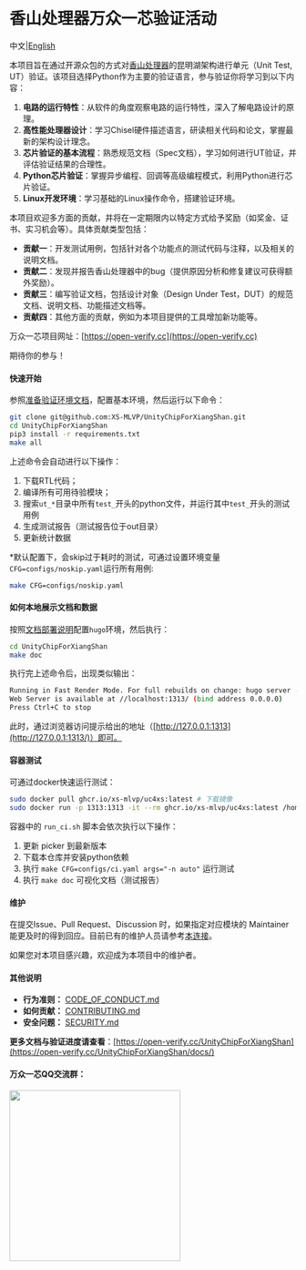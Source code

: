 # 香山处理器万众一芯验证活动

中文|[English](/README.en.md)

本项目旨在通过开源众包的方式对[香山处理器](https://github.com/OpenXiangShan/XiangShan)的昆明湖架构进行单元（Unit Test, UT）验证。该项目选择Python作为主要的验证语言，参与验证你将学习到以下内容：

1. **电路的运行特性**：从软件的角度观察电路的运行特性，深入了解电路设计的原理。
2. **高性能处理器设计**：学习Chisel硬件描述语言，研读相关代码和论文，掌握最新的架构设计理念。
3. **芯片验证的基本流程**：熟悉规范文档（Spec文档），学习如何进行UT验证，并评估验证结果的合理性。
4. **Python芯片验证**：掌握异步编程、回调等高级编程模式，利用Python进行芯片验证。
5. **Linux开发环境**：学习基础的Linux操作命令，搭建验证环境。

本项目欢迎多方面的贡献，并将在一定期限内以特定方式给予奖励（如奖金、证书、实习机会等）。具体贡献类型包括：

- **贡献一**：开发测试用例，包括针对各个功能点的测试代码与注释，以及相关的说明文档。
- **贡献二**：发现并报告香山处理器中的bug（提供原因分析和修复建议可获得额外奖励）。
- **贡献三**：编写验证文档，包括设计对象（Design Under Test，DUT）的规范文档、说明文档、功能描述文档等。
- **贡献四**：其他方面的贡献，例如为本项目提供的工具增加新功能等。

万众一芯项目网址：[https://open-verify.cc](https://open-verify.cc)

期待你的参与！

#### 快速开始

参照[准备验证环境文档](https://open-verify.cc/UnityChipForXiangShan/docs/01_verfiy_env/)，配置基本环境，然后运行以下命令：

```bash
git clone git@github.com:XS-MLVP/UnityChipForXiangShan.git
cd UnityChipForXiangShan
pip3 install -r requirements.txt
make all
```

上述命令会自动进行以下操作：

1. 下载RTL代码；
1. 编译所有可用待验模块；
1. 搜索`ut_*`目录中所有`test_`开头的python文件，并运行其中`test_`开头的测试用例
1. 生成测试报告（测试报告位于out目录）
1. 更新统计数据

*默认配置下，会skip过于耗时的测试，可通过设置环境变量`CFG=configs/noskip.yaml`运行所有用例:

```bash
make CFG=configs/noskip.yaml
```

#### 如何本地展示文档和数据

按照[文档部署说明](https://github.com/XS-MLVP/UnityChipForXiangShan/blob/main/documents/README.md)配置`hugo`环境，然后执行：

```bash
cd UnityChipForXiangShan
make doc
```

执行完上述命令后，出现类似输出：

```bash
Running in Fast Render Mode. For full rebuilds on change: hugo server --disableFastRender
Web Server is available at //localhost:1313/ (bind address 0.0.0.0)
Press Ctrl+C to stop
```

此时，通过浏览器访问提示给出的地址（[http://127.0.0.1:1313](http://127.0.0.1:1313/)）即可。


#### 容器测试

可通过docker快速运行测试：

```bash
sudo docker pull ghcr.io/xs-mlvp/uc4xs:latest # 下载镜像
sudo docker run -p 1313:1313 -it --rm ghcr.io/xs-mlvp/uc4xs:latest /home/run_ci.sh # 运行测试
```

容器中的 `run_ci.sh` 脚本会依次执行以下操作：
1. 更新 picker 到最新版本
1. 下载本仓库并安装python依赖
1. 执行 `make CFG=configs/ci.yaml args="-n auto"` 运行测试
1. 执行 `make doc` 可视化文档（测试报告）

#### 维护

在提交Issue、Pull Request、Discussion 时，如果指定对应模块的 Maintainer 能更及时的得到回应。目前已有的维护人员请参考[本连接](https://open-verify.cc/UnityChipForXiangShan/docs/99_maintain/)。

如果您对本项目感兴趣，欢迎成为本项目中的维护者。

#### 其他说明

- **行为准则：** [CODE_OF_CONDUCT.md](/CODE_OF_CONDUCT.md)
- **如何贡献：** [CONTRIBUTING.md](/CONTRIBUTING.md)
- **安全问题：** [SECURITY.md](/SECURITY.md)


**更多文档与验证进度请查看**：[https://open-verify.cc/UnityChipForXiangShan](https://open-verify.cc/UnityChipForXiangShan/docs/)

#### 万众一芯QQ交流群：

<image src="/.github/image/600480230.jpg" alter="600480230" width=300px />
